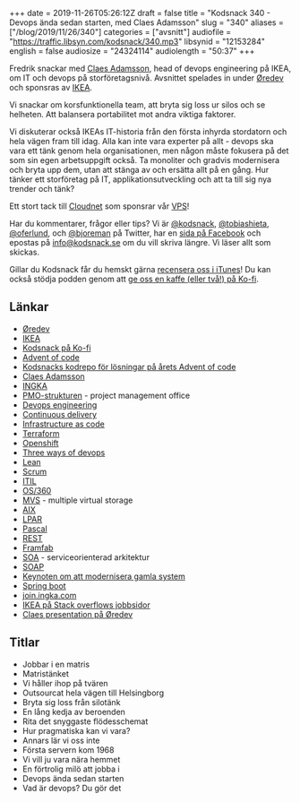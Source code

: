 +++
date = 2019-11-26T05:26:12Z
draft = false
title = "Kodsnack 340 - Devops ända sedan starten, med Claes Adamsson"
slug = "340"
aliases = ["/blog/2019/11/26/340"]
categories = ["avsnitt"]
audiofile = "https://traffic.libsyn.com/kodsnack/340.mp3"
libsynid = "12153284"
english = false
audiosize = "24324114"
audiolength = "50:37"
+++

Fredrik snackar med [Claes Adamsson](https://www.linkedin.com/in/cadamsson/), head of devops engineering på IKEA, om IT och devops på storföretagsnivå. Avsnittet spelades in under [Øredev](https://oredev.org/) och sponsras av [IKEA](https://www.ingka.com/).

Vi snackar om korsfunktionella team, att bryta sig loss ur silos och se helheten. Att balansera portabilitet mot andra viktiga faktorer.

Vi diskuterar också IKEAs IT-historia från den första inhyrda stordatorn och hela vägen fram till idag. Alla kan inte vara experter på allt - devops ska vara ett tänk genom hela organisationen, men någon måste fokusera på det som sin egen arbetsuppgift också. Ta monoliter och gradvis modernisera och bryta upp dem, utan att stänga av och ersätta allt på en gång. Hur tänker ett storföretag på IT, applikationsutveckling och att ta till sig nya trender och tänk?

Ett stort tack till [Cloudnet](http://www.cloudnet.se) som sponsrar vår [VPS](http://en.wikipedia.org/wiki/Virtual_private_server)!

Har du kommentarer, frågor eller tips? Vi är [@kodsnack](https://www.twitter.com/kodsnack), [@tobiashieta](https://www.twitter.com/tobiashieta), [@oferlund](https://www.twitter.com/oferlund), och [@bjoreman](https://www.twitter.com/bjoreman) på Twitter, har en [sida på Facebook](https://www.facebook.com/kodsnack) och epostas på [info@kodsnack.se](mailto:info@kodsnack.se) om du vill skriva längre. Vi läser allt som skickas.

Gillar du Kodsnack får du hemskt gärna [recensera oss i iTunes](http://itunes.apple.com/se/podcast/kodsnack/id561631498?l=en)! Du kan också stödja podden genom att <a href="https://ko-fi.com/kodsnack" rel="payment">ge oss en kaffe (eller två!) på Ko-fi</a>.

## Länkar ##
* [Øredev](https://oredev.org/)
* [IKEA](https://sv.wikipedia.org/wiki/Ikea)
* [Kodsnack på Ko-fi](https://ko-fi.com/kodsnack)
* [Advent of code](https://adventofcode.com/)
* [Kodsnacks kodrepo för lösningar på årets Advent of code](https://github.com/kodsnack/advent_of_code_2019)
* [Claes Adamsson](https://www.linkedin.com/in/cadamsson/)
* [INGKA](https://www.ingka.com/)
* [PMO-strukturen](https://en.wikipedia.org/wiki/Project_management_office) - project management office
* [Devops engineering](https://www.edureka.co/blog/devops-engineer-role)
* [Continuous delivery](https://en.wikipedia.org/wiki/Continuous_delivery)
* [Infrastructure as code](https://en.wikipedia.org/wiki/Infrastructure_as_code)
* [Terraform](https://en.wikipedia.org/wiki/Terraform_%28software%29)
* [Openshift](https://en.wikipedia.org/wiki/OpenShift)
* [Three ways of devops](https://freshservice.com/itsm/phoenix-project-three-ways-devops-blog/)
* [Lean](https://en.wikipedia.org/wiki/Lean_software_development)
* [Scrum](https://en.wikipedia.org/wiki/Scrum_%28software_development%29)
* [ITIL](https://en.wikipedia.org/wiki/ITIL)
* [OS/360](https://en.wikipedia.org/wiki/OS/360_and_successors)
* [MVS](https://en.wikipedia.org/wiki/MVS) - multiple virtual storage
* [AIX](https://en.wikipedia.org/wiki/IBM_AIX)
* [LPAR](https://en.wikipedia.org/wiki/Logical_partition)
* [Pascal](https://en.wikipedia.org/wiki/Pascal_%28programming_language%29)
* [REST](https://en.wikipedia.org/wiki/Representational_state_transfer)
* [Framfab](https://sv.wikipedia.org/wiki/Framfab)
* [SOA](https://en.wikipedia.org/wiki/Service-oriented_architecture) - serviceorienterad arkitektur
* [SOAP](https://en.wikipedia.org/wiki/SOAP)
* [Keynoten om att modernisera gamla system](https://www.youtube.com/watch?v=XoEfV0kXXDY)
* [Spring boot](https://www.geeksforgeeks.org/introduction-to-spring-boot/)
* [join.ingka.com](https://join.ingka.com/)
* [IKEA på Stack overflows jobbsidor](https://stackoverflow.com/jobs?cl=IKEA+Retail)
* [Claes presentation på Øredev](https://www.youtube.com/watch?v=gfaX_ja0kaY)

## Titlar ##
* Jobbar i en matris
* Matristänket
* Vi håller ihop på tvären
* Outsourcat hela vägen till Helsingborg
* Bryta sig loss från silotänk
* En lång kedja av beroenden
* Rita det snyggaste flödesschemat
* Hur pragmatiska kan vi vara?
* Annars lär vi oss inte
* Första servern kom 1968
* Vi vill ju vara nära hemmet
* En förtrolig milö att jobba i
* Devops ända sedan starten
* Vad är devops? Du gör det